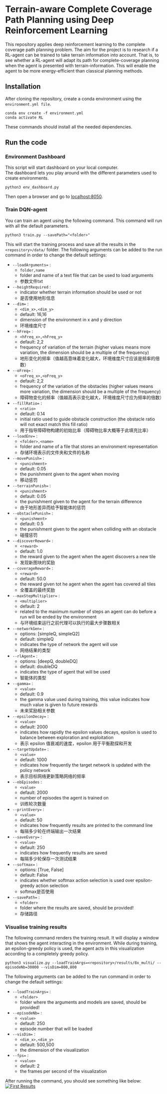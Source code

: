 # Terrain-aware Complete Coverage Path Planning using Deep Reinforcement Learning
This repository applies deep reinforcement learning to the complete coverage path planning problem.
The aim for the project is to research if a RL-agent can be trained to take terrain information into account.
That is, to see whether a RL-agent will adapt its path for complete-coverage planning when the agent is presented with terrain-information.
This will enable the agent to be more energy-efficient than classical planning methods.

## Installation
After cloning the repository, create a conda environment using the `environment.yml file`.

```
conda env create -f environment.yml
conda activate RL
```

These commands should install all the needed dependencies.

## Run the code

### Environment Dashboard
This script will start dashboard on your local computer.  
The dashboard lets you play around with the different parameters used to create environments.

```
python3 env_dashboard.py
```

Then open a browser and go to [localhost:8050](http://127.0.0.1:8050/).

### Train DQN-agent

You can train an agent using the following command.
This command will run with all the default parameters.

```
python3 train.py --savePath="<folder>"
```

This will start the training process and save all the results in the `<repository>/data/` folder.
The following arguments can be added to the run command in order to change the default settings:

* `--loadArguments=` :
  * `folder,name`
  * folder and name of a text file that can be used to load arguments
  * 参数文件txt
* `--heightRequired` :
  * indicator whether terrain information should be used or not
  * 是否使用地形信息
* `--dim=` :
  * `<dim_x>,<dim_y>`
  * default: 16,16
  * dimension of the environment in x and y direction
  * 环境维度尺寸
* `--hFreq=` :
  * `<hFreq_x>,<hFreq_y>`
  * default: 2,2
  * frequency of variation of the terrain (higher values means more variation, the dimension should be a multiple of the frequency)
  * 地形变化的频率（值越高意味着变化越大，环境维度尺寸应该是频率的倍数）
* `--oFreq=` :
  * `<oFreq_x>,<oFreq_y>`
  * default: 2,2
  * frequency of the variation of the obstacles (higher values means more variation, the dimension should be a multiple of the frequency)
  * 障碍物变化的频率（值越高表示变化越大，环境维度尺寸应为频率的倍数）
* `--fillRatio=` :
  * `<ratio>`
  * default: 0.14
  * initial ratio used to guide obstacle construction (the obstacle ratio will not exact match this fill ratio)
  * 用于指导障碍物构建的初始比率（障碍物比率大概等于此填充比率）
* `--loadEnv=` :
  * `<folder>,<name>`
  * folder and name of a file that stores an environment representation
  * 存储环境表示的文件夹和文件的名称
* `--movePunish=` :
  * `<punishment>`
  * default: 0.05
  * the punishment given to the agent when moving
  * 移动惩罚
* `--terrainPunish=` :
  * `<punishment>`
  * default: 0.05
  * the punishment given to the agent for the terrain difference
  * 由于地形差异而给予智能体的惩罚
* `--obstaclePunish=` :
  * `<punishment>`
  * default: 0.5
  * the punishment given to the agent when colliding with an obstacle
  * 碰撞惩罚
* `--discoverReward=` :
  * `<reward>`
  * default: 1.0
  * the reward given to the agent when the agent discovers a new tile
  * 发现新图块的奖励
* `--coverageReward=` :
  * `<reward>`
  * default: 50.0
  * the reward given tot he agent when the agent has covered all tiles
  * 全覆盖的最终奖励
* `--maxStepMultiplier=` :
  * `<multiplier>`
  * default: 2
  * related to the maximum number of steps an agent can do before a run will be ended by the environment
  * 与环境结束运行之前代理可以执行的最大步骤数相关
* `--networkGen=` :
  * options: \[simpleQ, simpleQ2\]
  * default: simpleQ
  * indicates the type of network the agent will use
  * 网络结果的类型
* `--rlAgent=` :
  * options: \[deepQ, doubleDQ\]
  * default: doubleDQ
  * indicates the type of agent that will be used
  * 智能体的类型
* `--gamma=` :
  * `<value>`
  * default: 0.9
  * the gamma value used during training, this value indicates how much value is given to future rewards
  * 未来奖励相关参数
* `--epsilonDecay=` :
  * `<value>`
  * default: 2000
  * indicates how rapidly the epsilon values decays, epsilon is used to balance between exploration and exploitation
  * 表示 epsilon 值衰减的速度，epsilon 用于平衡勘探和开发
* `--targetUpdate=` :
  * `<value>`
  * default: 1000
  * indicates how frequently the target network is updated with the policy network
  * 表示目标网络更新策略网络的频率
* `--nbEpisodes` :
  * `<value>`
  * default: 2000
  * number of episodes the agent is trained on
  * 训练轮次数量
* `--printEvery=` :
  * `<value>`
  * default: 50
  * indicates how frequently results are printed to the command line
  * 每隔多少轮在终端输出一次结果
* `--saveEvery=` :
  * `<value>`
  * default: 250
  * indicates how frequently results are saved
  * 每隔多少轮保存一次测试结果
* `--softmax=` :
  * options:  \[True, False\]
  * default: False
  * indicates whether softmax action selection is used over epsilon-greedy action selection
  * softmax是否使用
* `--savePath=` :
  * `<folder>`
  * folder where the results are saved, should be provided!
  * 存储路径

### Visualise training results

The following command renders the training result.
It will display a window that shows the agent interacting in the environment.
While during training, an epsilon-greedy policy is used, the agent acts in this visualization according to a completely greedy policy.

```
python3 visualize.py --loadTrainArgs=<repository>/results/8x_multi/ --episodeNb=30000 --visDim=800,800
```

The following arguments can be added to the run command in order to change the default settings:

* `--loadTrainArgs=` :
  * `<folder>`
  * folder where the arguments and models are saved, should be provided!
* `--episodeNb=` :
  * `<value>`
  * default: 250
  * episode number that will be loaded
* `--visDim=` :
  * `<dim_x>,<dim_y>`
  * default: 500,500
  * the dimension of the visualization
* `--fps=` :
  * `<value>`
  * default: 2
  * the frames per second of the visualization


After running the command, you should see something like below:
[![First Results](https://cdn.loom.com/sessions/thumbnails/25ebefb4e32f4aa2af2014cb5bf990ac-with-play.gif)](https://www.loom.com/share/25ebefb4e32f4aa2af2014cb5bf990ac)